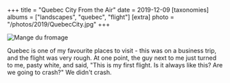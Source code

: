+++
title = "Quebec City From the Air"
date = 2019-12-09
[taxonomies]
albums = ["landscapes", "quebec", "flight"]
[extra]
photo = "/photos/2019/QuebecCity.jpg"
+++

![](/photos/2019/QuebecCity.jpg "Mange du fromage")

Quebec is one of my favourite places to visit - this was on a business trip, and the flight was very rough. At
one point, the guy next to me just turned to me, pasty white, and said, "This is my first flight. Is it always
like this? Are we going to crash?" We didn't crash.
